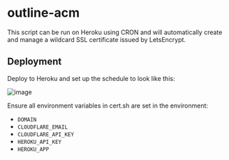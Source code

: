 # outline-acm

This script can be run on Heroku using CRON and will automatically create and manage a wildcard SSL certificate issued by LetsEncrypt.

## Deployment

Deploy to Heroku and set up the schedule to look like this:

![image](https://user-images.githubusercontent.com/380914/106781088-848e9480-65fd-11eb-857e-4825707f28c5.png)

Ensure all environment variables in cert.sh are set in the environment:

- `DOMAIN`
- `CLOUDFLARE_EMAIL`
- `CLOUDFLARE_API_KEY`
- `HEROKU_API_KEY`
- `HEROKU_APP`
